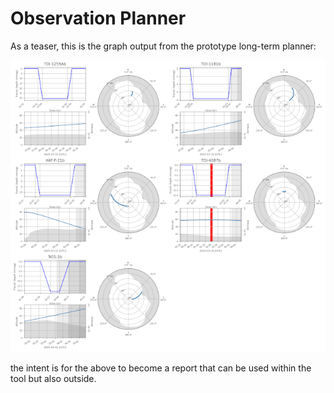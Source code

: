 # Observation Planner

As a teaser, this is the graph output from the prototype long-term planner:

![Example of the comparator star finder tool in action](doc/images/planner/example_plan_graph.png)

the intent is for the above to become a report that can be used within
the tool but also outside.
